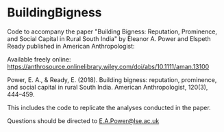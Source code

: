 # BuildingBigness
Code to accompany the paper "Building Bigness: Reputation, Prominence, and Social Capital in Rural South India" by Eleanor A. Power and Elspeth Ready published in American Anthropologist:

Available freely online: https://anthrosource.onlinelibrary.wiley.com/doi/abs/10.1111/aman.13100

Power, E. A., & Ready, E. (2018). Building bigness: reputation, prominence, and social capital in rural South India. American Anthropologist, 120(3), 444–459. 

This includes the code to replicate the analyses conducted in the paper. 

Questions should be directed to E.A.Power@lse.ac.uk

